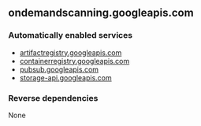 ## ondemandscanning.googleapis.com

### Automatically enabled services

* [artifactregistry.googleapis.com](../artifactregistry.googleapis.com/)
* [containerregistry.googleapis.com](../containerregistry.googleapis.com/)
* [pubsub.googleapis.com](../pubsub.googleapis.com/)
* [storage-api.googleapis.com](../storage-api.googleapis.com/)

### Reverse dependencies

None
